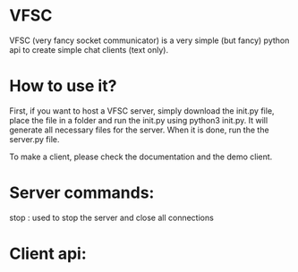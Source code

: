# VFSC
VFSC (very fancy socket communicator) is a very simple (but fancy) python api to create simple chat clients (text only). 

# How to use it?

First, if you want to host a VFSC server, simply download the init.py file, place the file in a folder and run the init.py using python3 init.py. It will generate all necessary files for the server. When it is done, run the the server.py file.

To make a client, please check the documentation and the demo client.

# Server commands:

stop : used to stop the server and close all connections

# Client api:
